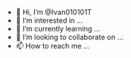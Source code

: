 - 👋 Hi, I’m @Ivan010101T
- 👀 I’m interested in ...
- 🌱 I’m currently learning ...
- 💞️ I’m looking to collaborate on ...
- 📫 How to reach me ...

<!---
Ivan010101T/Ivan010101T is a ✨ special ✨ repository because its `README.md` (this file) appears on your GitHub profile.
You can click the Preview link to take a look at your changes.
--->
